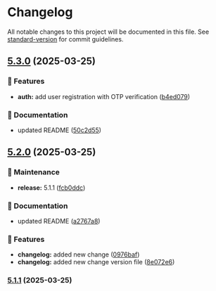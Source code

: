 # Changelog

All notable changes to this project will be documented in this file. See [standard-version](https://github.com/conventional-changelog/standard-version) for commit guidelines.

## [5.3.0](https://github.com/Bhavishya-jasuja/VersionUpdate/compare/v5.2.0...v5.3.0) (2025-03-25)


### 🚀 Features

* **auth:** add user registration with OTP verification ([b4ed079](https://github.com/Bhavishya-jasuja/VersionUpdate/commit/b4ed07906c78bd86fe6e48f0b6d4dfd78c02ac8d))


### 📝 Documentation

* updated README ([50c2d55](https://github.com/Bhavishya-jasuja/VersionUpdate/commit/50c2d5560a8fa3a63e29ae84beb2b482cc8fe03c))

## [5.2.0](https://github.com/Bhavishya-jasuja/VersionUpdate/compare/v5.1.0...v5.2.0) (2025-03-25)


### 🔧 Maintenance

* **release:** 5.1.1 ([fcb0ddc](https://github.com/Bhavishya-jasuja/VersionUpdate/commit/fcb0ddcefacf4cba471de5c429ea81da3cb61259))


### 📝 Documentation

* updated README ([a2767a8](https://github.com/Bhavishya-jasuja/VersionUpdate/commit/a2767a88d4fb1031ff5c9ec844d9e3ef28cfc26b))


### 🚀 Features

* **changelog:** added new change ([0976baf](https://github.com/Bhavishya-jasuja/VersionUpdate/commit/0976baf5d0b899fc3e6f2ab385eeafd3153cc09e))
* **changelog:** added new change version file ([8e072e6](https://github.com/Bhavishya-jasuja/VersionUpdate/commit/8e072e64b5e9bf4c8a4c99b78a96ddc00c3899fc))

### [5.1.1](https://github.com/Bhavishya-jasuja/VersionUpdate/compare/v5.1.0...v5.1.1) (2025-03-25)

